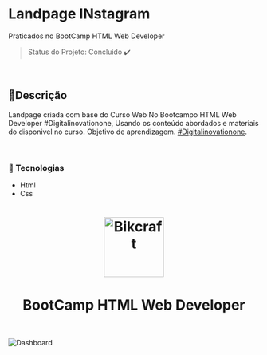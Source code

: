 # Landpage INstagram
Praticados no BootCamp HTML Web Developer

> Status do Projeto: Concluido :heavy_check_mark:

<br>

## 📲Descrição 

Landpage criada com base do Curso Web No Bootcampo HTML Web Developer #Digitalinovationone, Usando os conteúdo abordados e materiais do disponivel no curso.
Objetivo de aprendizagem. [#Digitalinovationone](https://digitalinnovation.one).

<br>

### :speech_balloon: Tecnologias 

- Html
- Css

<h1 align="center">
    <img alt="Bikcraft" title="Digitalinovationone" src="https://image.winudf.com/v2/image1/b25lLmRpZ2l0YWxpbm5vdmF0aW9uLmFwcF9pY29uXzE1NTM3MDIwNDNfMDQ2/icon.png?w=170&fakeurl=1" width="120px" />
</h1>

<h1 align="center">BootCamp HTML Web Developer</h1>
<br>

![Dashboard](https://i.imgur.com/H6Aex1K.png"Dashboard")

